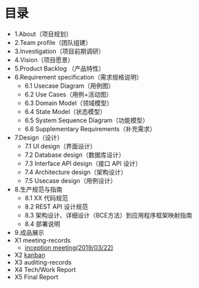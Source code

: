 # 目录
- 1.About（项目规划）
- 2.Team profile（团队组建）
- 3.Investigation（项目前期调研）
- 4.Vision（项目愿景）
- 5.Product Backlog （产品特性）
- 6.Requirement specification（需求规格说明）
	- 6.1 Usecase Diagram（用例图）
	- 6.2 Use Cases（用例+活动图）
	- 6.3 Domain Model（领域模型）
	- 6.4 State Model（状态模型）
	- 6.5 System Sequence Diagram（功能模型）
	- 6.6 Supplementary Requirements（补充需求）
- 7.Design（设计）
	- 7.1 UI design（界面设计）
	- 7.2 Database design（数据库设计）
	- 7.3 Interface API design（接口 API 设计）
	- 7.4 Architecture design（架构设计）
	- 7.5 Usecase design（用例设计）
- 8.生产规范与指南
	- 8.1 XX 代码规范
	- 8.2 REST API 设计规范
	- 8.3 架构设计、详细设计（BCE方法）到应用程序框架映射指南
	- 8.4 部署说明
- 9.成品展示
- X1 meeting-records
	- [inception meeting(2019/03/22)](page/inception_meeting.md)
- X2 [kanban](https://github.com/ljhnhlh/XianqianWang/projects)
- X3 auditing-records
- X4 Tech/Work Report
- X5 Final Report